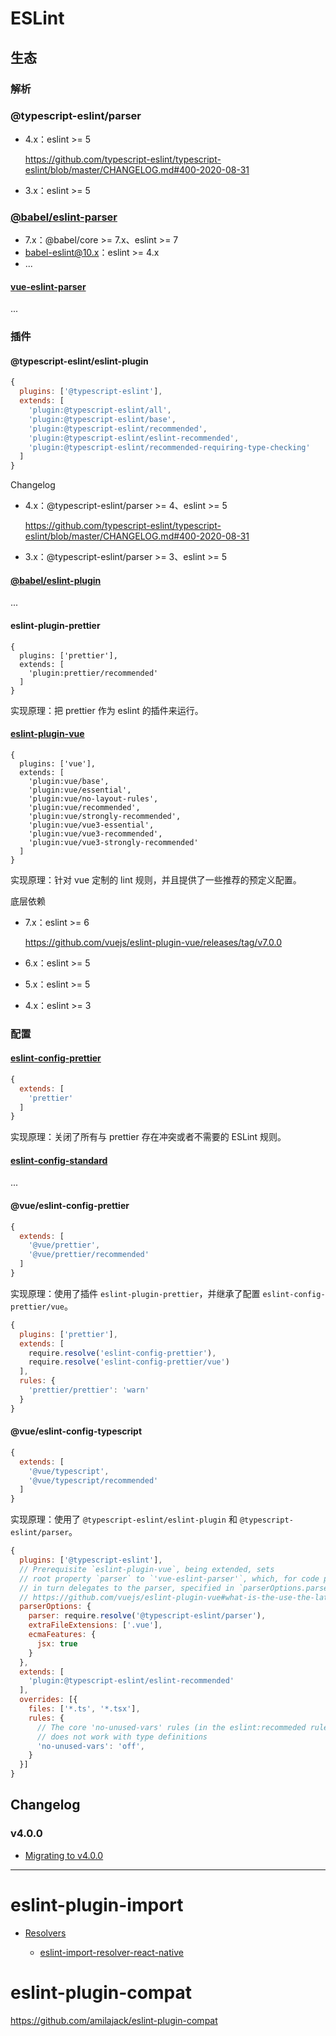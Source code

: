 # ESLint

## 生态

### 解析

### @typescript-eslint/parser

- 4.x：eslint >= 5

    https://github.com/typescript-eslint/typescript-eslint/blob/master/CHANGELOG.md#400-2020-08-31

- 3.x：eslint >= 5

### [@babel/eslint-parser](https://www.npmjs.com/package/@babel/eslint-parser)

- 7.x：@babel/core >= 7.x、eslint >= 7
- babel-eslint@10.x：eslint >= 4.x
- ...

#### [vue-eslint-parser](https://github.com/vuejs/vue-eslint-parser)

...

### 插件

#### @typescript-eslint/eslint-plugin

```js
{
  plugins: ['@typescript-eslint'],
  extends: [
    'plugin:@typescript-eslint/all',
    'plugin:@typescript-eslint/base',
    'plugin:@typescript-eslint/recommended',
    'plugin:@typescript-eslint/eslint-recommended',
    'plugin:@typescript-eslint/recommended-requiring-type-checking'
  ]
}
```

Changelog

- 4.x：@typescript-eslint/parser >= 4、eslint >= 5

    https://github.com/typescript-eslint/typescript-eslint/blob/master/CHANGELOG.md#400-2020-08-31

- 3.x：@typescript-eslint/parser >= 3、eslint >= 5


#### [@babel/eslint-plugin](https://www.npmjs.com/package/@babel/eslint-plugin)

...

#### eslint-plugin-prettier

```
{
  plugins: ['prettier'],
  extends: [
    'plugin:prettier/recommended'
  ]
}
```

实现原理：把 prettier 作为 eslint 的插件来运行。

#### [eslint-plugin-vue](https://github.com/vuejs/eslint-plugin-vue)

```
{
  plugins: ['vue'],
  extends: [
    'plugin:vue/base',
    'plugin:vue/essential',
    'plugin:vue/no-layout-rules',
    'plugin:vue/recommended',
    'plugin:vue/strongly-recommended',
    'plugin:vue/vue3-essential',
    'plugin:vue/vue3-recommended',
    'plugin:vue/vue3-strongly-recommended'
  ]
}
```

实现原理：针对 vue 定制的 lint 规则，并且提供了一些推荐的预定义配置。

底层依赖

- 7.x：eslint >= 6

    https://github.com/vuejs/eslint-plugin-vue/releases/tag/v7.0.0

- 6.x：eslint >= 5
- 5.x：eslint >= 5
- 4.x：eslint >= 3

### 配置

#### [eslint-config-prettier](https://github.com/prettier/eslint-config-prettier)

```js
{
  extends: [
    'prettier'
  ]
}
```

实现原理：关闭了所有与 prettier 存在冲突或者不需要的 ESLint 规则。

#### [eslint-config-standard](https://github.com/standard/eslint-config-standard)

...

#### @vue/eslint-config-prettier

```js
{
  extends: [
    '@vue/prettier',
    '@vue/prettier/recommended'
  ]
}
```

实现原理：使用了插件 `eslint-plugin-prettier`，并继承了配置 `eslint-config-prettier/vue`。

```js
{
  plugins: ['prettier'],
  extends: [
    require.resolve('eslint-config-prettier'),
    require.resolve('eslint-config-prettier/vue')
  ],
  rules: {
    'prettier/prettier': 'warn'
  }
}
```

#### @vue/eslint-config-typescript

```js
{
  extends: [
    '@vue/typescript',
    '@vue/typescript/recommended'
  ]
}
```

实现原理：使用了 `@typescript-eslint/eslint-plugin` 和 `@typescript-eslint/parser`。

```js
{
  plugins: ['@typescript-eslint'],
  // Prerequisite `eslint-plugin-vue`, being extended, sets
  // root property `parser` to `'vue-eslint-parser'`, which, for code parsing,
  // in turn delegates to the parser, specified in `parserOptions.parser`:
  // https://github.com/vuejs/eslint-plugin-vue#what-is-the-use-the-latest-vue-eslint-parser-error
  parserOptions: {
    parser: require.resolve('@typescript-eslint/parser'),
    extraFileExtensions: ['.vue'],
    ecmaFeatures: {
      jsx: true
    }
  },
  extends: [
    'plugin:@typescript-eslint/eslint-recommended'
  ],
  overrides: [{
    files: ['*.ts', '*.tsx'],
    rules: {
      // The core 'no-unused-vars' rules (in the eslint:recommeded ruleset)
      // does not work with type definitions
      'no-unused-vars': 'off',
    }
  }]
}
```


## Changelog

### v4.0.0

- [Migrating to v4.0.0](https://eslint.org/docs/user-guide/migrating-to-4.0.0)


---

# eslint-plugin-import
- [Resolvers](https://github.com/benmosher/eslint-plugin-import/wiki/Resolvers)

    - [eslint-import-resolver-react-native](https://github.com/LeadingLight/eslint-import-resolver-react-native)

# eslint-plugin-compat
https://github.com/amilajack/eslint-plugin-compat
